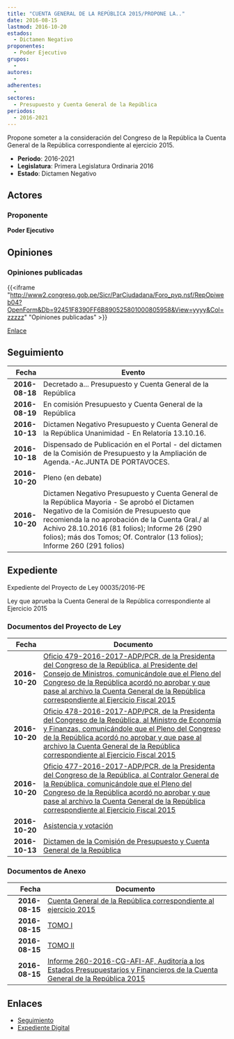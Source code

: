 ```yaml
---
title: "CUENTA GENERAL DE LA REPÚBLICA 2015/PROPONE LA.."
date: 2016-08-15
lastmod: 2016-10-20
estados: 
  - Dictamen Negativo
proponentes: 
  - Poder Ejecutivo
grupos: 
  - 
autores: 
  - 
adherentes: 
  - 
sectores: 
  - Presupuesto y Cuenta General de la República
periodos: 
  - 2016-2021
---
```


Propone someter a la consideración del Congreso de la República la Cuenta General de la República correspondiente al ejercicio 2015.

- **Periodo**: 2016-2021
- **Legislatura**: Primera Legislatura Ordinaria 2016
- **Estado**: Dictamen Negativo

## Actores

### Proponente

**Poder Ejecutivo**


## Opiniones

### Opiniones publicadas

{{<iframe "http://www2.congreso.gob.pe/Sicr/ParCiudadana/Foro_pvp.nsf/RepOpiweb04?OpenForm&Db=92451F8390FF6B890525801000805958&View=yyyy&Col=zzzzz" "Opiniones publicadas" >}}

[Enlace](http://www2.congreso.gob.pe/Sicr/ParCiudadana/Foro_pvp.nsf/RepOpiweb04?OpenForm&Db=92451F8390FF6B890525801000805958&View=yyyy&Col=zzzzz)

## Seguimiento

| Fecha | Evento |
|------:|--------|
| **2016-08-18** | Decretado a... Presupuesto y Cuenta General de la República|
| **2016-08-19** | En comisión Presupuesto y Cuenta General de la República|
| **2016-10-13** | Dictamen Negativo Presupuesto y Cuenta General de la República Unanimidad - En Relatoría 13.10.16.|
| **2016-10-18** | Dispensado de Publicación en el Portal - del dictamen de la Comisión de Presupuesto y la Ampliación de Agenda.-Ac.JUNTA DE PORTAVOCES.|
| **2016-10-20** | Pleno (en debate)|
| **2016-10-20** | Dictamen Negativo Presupuesto y Cuenta General de la República Mayoria - Se aprobó el Dictamen Negativo de la Comisión de Presupuesto que recomienda la no aprobación de la Cuenta Gral./ al Achivo 28.10.2016 (81 folios); Informe 26 (290 folios); más dos Tomos; Of. Contralor (13 folios); Informe 260 (291 folios)|


## Expediente

Expediente del Proyecto de Ley 00035/2016-PE

Ley que aprueba la Cuenta General de la República correspondiente al Ejercicio 2015


### Documentos del Proyecto de Ley

| Fecha | Documento |
|------:|--------|
| **2016-10-20** | [Oficio 479-2016-2017-ADP/PCR, de la Presidenta del Congreso de la República, al Presidente del Consejo de Ministros, comunicándole que el Pleno del Congreso de la República acordó no aprobar y que pase al archivo la Cuenta General de la República correspondiente al Ejercicio Fiscal 2015](http://www.leyes.congreso.gob.pe/Documentos/2016_2021/Oficios/Presidencia_del_Congreso/OFICIO-479-2016-2017-ADP-PCR.pdf) |
| **2016-10-20** | [Oficio 478-2016-2017-ADP/PCR, de la Presidenta del Congreso de la República, al Ministro de Economía y Finanzas, comunicándole que el Pleno del Congreso de la República acordó no aprobar y que pase al archivo la Cuenta General de la República correspondiente al Ejercicio Fiscal 2015](http://www.leyes.congreso.gob.pe/Documentos/2016_2021/Oficios/Presidencia_del_Congreso/OFICIO-478-2016-2017-ADP-PCR.pdf) |
| **2016-10-20** | [Oficio 477-2016-2017-ADP/PCR, de la Presidenta del Congreso de la República, al Contralor General de la República, comunicándole que el Pleno del Congreso de la República acordó no aprobar y que pase al archivo la Cuenta General de la República correspondiente al Ejercicio Fiscal 2015](http://www.leyes.congreso.gob.pe/Documentos/2016_2021/Oficios/Presidencia_del_Congreso/OFICIO-477-2016-2017-ADP-PCR.pdf) |
| **2016-10-20** | [Asistencia y votación](http://www.leyes.congreso.gob.pe/Documentos/2016_2021/Asistencia_y_Votacion/Proyectos_de_Ley/AV0003520161020.pdf) |
| **2016-10-13** | [Dictamen de la Comisión de Presupuesto y Cuenta General de la República](http://www.leyes.congreso.gob.pe/Documentos/2016_2021/Dictamenes/Proyectos_de_Ley/00035DC17MAY20161013.pdf) |

### Documentos de Anexo

| Fecha | Documento |
|------:|--------|
| **2016-08-15** | [Cuenta General de la República correspondiente al ejercicio 2015](http://www.leyes.congreso.gob.pe/Documentos/2016_2021/Proyectos_de_Ley_y_de_Resoluciones_Legislativas/PL00035_20160815.pdf) |
| **2016-08-15** | [TOMO I](http://www.leyes.congreso.gob.pe/Documentos/2016_2021/Proyectos_de_Ley_y_de_Resoluciones_Legislativas/Anexos/TOMO%20I.pdf) |
| **2016-08-15** | [TOMO II](http://www.leyes.congreso.gob.pe/Documentos/2016_2021/Proyectos_de_Ley_y_de_Resoluciones_Legislativas/Anexos/TOMO%20II.pdf) |
| **2016-08-15** | [Informe 260-2016-CG-AFI-AF, Auditoría a los Estados Presupuestarios y Financieros de la Cuenta General de la República 2015](http://www.leyes.congreso.gob.pe/Documentos/2016_2021/Proyectos_de_Ley_y_de_Resoluciones_Legislativas/Anexos/INF-260-2016-CG-AFI-AF.pdf) |

## Enlaces 

- [Seguimiento](http://www2.congreso.gob.pe/Sicr/TraDocEstProc/CLProLey2016.nsf/f7fff46988ca05b1052578e100829cc7/2c1c534948ac71460525801100089fc9?OpenDocument)
- [Expediente Digital](http://www2.congreso.gob.pehttp://www2.congreso.gob.pe/Sicr/TraDocEstProc/CLProLey2016.nsf/f7fff46988ca05b1052578e100829cc7/2c1c534948ac71460525801100089fc9?OpenDocument&Click=05257FB7005EB655.eb71d0cf91d8294e05256cdf006b5706/$Body/0.1C6C)

